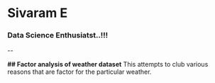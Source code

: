 # Sivaram E 

### Data Science Enthusiatst..!!!


--

**## Factor analysis of weather dataset**
This attempts to club various reasons that are factor for the particular weather.
